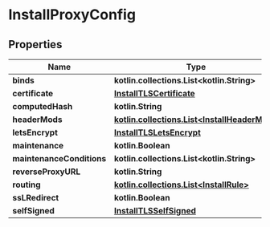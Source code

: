 
# InstallProxyConfig

## Properties
| Name | Type | Description | Notes |
| ------------ | ------------- | ------------- | ------------- |
| **binds** | **kotlin.collections.List&lt;kotlin.String&gt;** |  |  [optional] |
| **certificate** | [**InstallTLSCertificate**](InstallTLSCertificate.md) |  |  [optional] |
| **computedHash** | **kotlin.String** |  |  [optional] |
| **headerMods** | [**kotlin.collections.List&lt;InstallHeaderMod&gt;**](InstallHeaderMod.md) |  |  [optional] |
| **letsEncrypt** | [**InstallTLSLetsEncrypt**](InstallTLSLetsEncrypt.md) |  |  [optional] |
| **maintenance** | **kotlin.Boolean** |  |  [optional] |
| **maintenanceConditions** | **kotlin.collections.List&lt;kotlin.String&gt;** |  |  [optional] |
| **reverseProxyURL** | **kotlin.String** |  |  [optional] |
| **routing** | [**kotlin.collections.List&lt;InstallRule&gt;**](InstallRule.md) |  |  [optional] |
| **ssLRedirect** | **kotlin.Boolean** |  |  [optional] |
| **selfSigned** | [**InstallTLSSelfSigned**](InstallTLSSelfSigned.md) |  |  [optional] |

